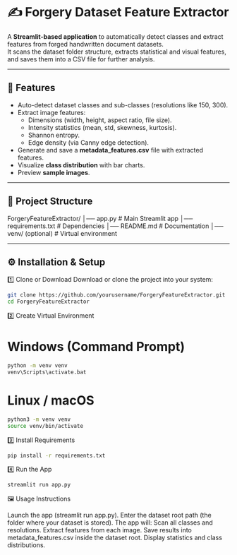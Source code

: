 # ✍ Forgery Dataset Feature Extractor

A **Streamlit-based application** to automatically detect classes and extract features from forged handwritten document datasets.  
It scans the dataset folder structure, extracts statistical and visual features, and saves them into a CSV file for further analysis.

---

## 📌 Features
- Auto-detect dataset classes and sub-classes (resolutions like 150, 300).
- Extract image features:
  - Dimensions (width, height, aspect ratio, file size).
  - Intensity statistics (mean, std, skewness, kurtosis).
  - Shannon entropy.
  - Edge density (via Canny edge detection).
- Generate and save a **metadata_features.csv** file with extracted features.
- Visualize **class distribution** with bar charts.
- Preview **sample images**.

---

## 📂 Project Structure
ForgeryFeatureExtractor/
│── app.py # Main Streamlit app
│── requirements.txt # Dependencies
│── README.md # Documentation
│── venv/ (optional) # Virtual environment


---

## ⚙️ Installation & Setup

1️⃣ Clone or Download
Download or clone the project into your system:
```bash
git clone https://github.com/yourusername/ForgeryFeatureExtractor.git
cd ForgeryFeatureExtractor
```

2️⃣ Create Virtual Environment
# Windows (Command Prompt)
```bash
python -m venv venv
venv\Scripts\activate.bat
```

# Linux / macOS
```bash
python3 -m venv venv
source venv/bin/activate
```

3️⃣ Install Requirements
```bash
pip install -r requirements.txt
```

4️⃣ Run the App
```bash
streamlit run app.py
```

🖼️ Usage Instructions

Launch the app (streamlit run app.py).
Enter the dataset root path (the folder where your dataset is stored).
The app will:
Scan all classes and resolutions.
Extract features from each image.
Save results into metadata_features.csv inside the dataset root.
Display statistics and class distributions.



